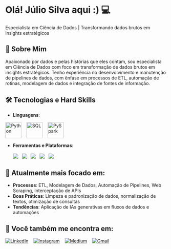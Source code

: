 <div align="left">
  <h1>Olá! Júlio Silva aqui :) 💻</h1>
  <p>Especialista em Ciência de Dados | Transformando dados brutos em insights estratégicos</p>
</div>

## 📝 **Sobre Mim**

Apaixonado por dados e pelas histórias que eles contam, sou especialista em Ciência de Dados com foco em transformação de dados brutos em insights estratégicos. Tenho experiência no desenvolvimento e manutenção de pipelines de dados, com ênfase em processos de ETL, automação de rotinas, modelagem de dados e integração de fontes de informação.

## 🛠️ **Tecnologias e Hard Skills**

- **Linguagens**:

<div style="display: inline-flex; gap: 16px; align-items: center; flex-wrap: wrap;">
  <img src="https://cdn.jsdelivr.net/gh/devicons/devicon/icons/python/python-original.svg" alt="Python" width="50" height="50"/>
  <img src="https://img.icons8.com/color/48/sql.png" alt="SQL" width="50" height="50"/>
  <img src="https://upload.wikimedia.org/wikipedia/commons/f/f3/Apache_Spark_logo.svg" alt="PySpark" width="50" height="50"/>
</div>
<br>

- **Ferramentas e Plataformas**:  
  <br>
  <img src="https://img.shields.io/badge/Databricks-FF3621?style=for-the-badge&logo=databricks&logoColor=white"/> &nbsp;
  <img src="https://img.shields.io/badge/Power%20BI-F2C811?style=for-the-badge&logo=powerbi&logoColor=black"/> &nbsp;
  <img src="https://img.shields.io/badge/Looker%20Studio-4285F4?style=for-the-badge&logo=looker&logoColor=white"/> &nbsp;
  <img src="https://img.shields.io/badge/BigQuery-669DF6?style=for-the-badge&logo=googlecloud&logoColor=white"/> &nbsp;
  <img src="https://img.shields.io/badge/Google%20Colab-F9AB00?style=for-the-badge&logo=googlecolab&logoColor=white"/> &nbsp;

## 🎯 **Atualmente mais focado em:**

- **Processos**: ETL, Modelagem de Dados, Automação de Pipelines, Web Scraping, Interceptação de APIs  
- **Boas Práticas**: Limpeza e padronização de dados, normalização de textos, otimização de consultas  
- **Tendências**: Aplicação de IAs generativas em fluxos de dados e automações

## 📱 **Você também me encontra em:**

<div align="left" style="display: flex; gap: 16px; flex-wrap: wrap;">

  <a href="https://www.linkedin.com/in/júlio-césar-7244121b6" target="_blank">
    <img src="https://img.shields.io/badge/LinkedIn-0A66C2?style=for-the-badge&logo=linkedin&logoColor=white" alt="LinkedIn">
  </a>
  
  <a href="https://instagram.com/juliosilva" target="_blank">
    <img src="https://img.shields.io/badge/Instagram-E4405F?style=for-the-badge&logo=instagram&logoColor=white" alt="Instagram">
  </a>

  <a href="https://medium.com/@julio.silva_89164" target="_blank">
    <img src="https://img.shields.io/badge/Medium-000000?style=for-the-badge&logo=medium&logoColor=white" alt="Medium">
  </a>
  
  <a href="mailto:juliocss044@gmail.com">
    <img src="https://img.shields.io/badge/Gmail-D14836?style=for-the-badge&logo=gmail&logoColor=white" alt="Gmail">
  </a>

</div>

<!--

## 🚀 **Projetos em Destaque**

| Projeto               | Descrição                                      | Tecnologias              | Links                           |
|-----------------------|------------------------------------------------|--------------------------|---------------------------------|
| **Automação de ETL**   | Pipeline de dados para integração de fontes   | Python, Apache Spark     | [Repositório](#)                |
| **Dashboard Interativo** | Análise de dados em tempo real com Power BI | Power BI, Google Looker Studio | [Demo](#)                        |
| **Scraping de Dados**  | Extração de dados dinâmicos de sites e APIs    | Python, Requests, BeautifulSoup | [Repositório](#)               |

--->
